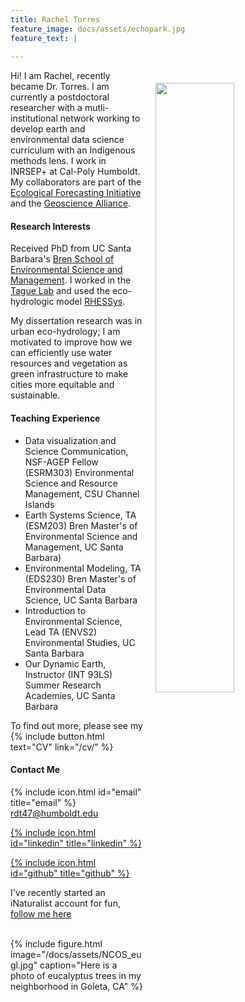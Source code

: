 ```yaml
---
title: Rachel Torres
feature_image: docs/assets/echopark.jpg
feature_text: |
  
---
```


<img style="float:right; padding: 20px 20px 20px 20px;" src="docs/assets/me-outside.jpg" width="50%">

Hi! I am Rachel, recently became Dr. Torres. I am currently a postdoctoral researcher with a mutli-institutional network working to develop earth and environmental data science curriculum with an Indigenous methods lens. I work in INRSEP+ at Cal-Poly Humboldt. My collaborators are part of the [Ecological Forecasting Initiative](https://ecoforecast.org/) and the [Geoscience Alliance](https://geosciencealliance.org/). 


#### Research Interests
Received PhD from UC Santa Barbara's [Bren School of Environmental Science and Management](https://bren.ucsb.edu/). I worked in the [Tague Lab](https://tagueteamlab.org/) and used the eco-hydrologic model [RHESSys](https://github.com/RHESSys/RHESSys). 

My dissertation research was in urban eco-hydrology; I am motivated to improve how we can efficiently use water resources and vegetation as green infrastructure to make cities more equitable and sustainable. 


#### Teaching Experience
  + Data visualization and Science Communication, NSF-AGEP Fellow (ESRM303) Environmental Science and Resource Management, CSU Channel Islands
  + Earth Systems Science, TA (ESM203) Bren Master's of Environmental Science and Management, UC Santa Barbara)
  + Environmental Modeling, TA (EDS230) Bren Master's of Environmental Data Science, UC Santa Barbara
  + Introduction to Environmental Science, Lead TA (ENVS2) Environmental Studies, UC Santa Barbara 
  + Our Dynamic Earth, Instructor (INT 93LS) Summer Research Academies, UC Santa Barbara

To find out more, please see my {% include button.html text="CV" link="/cv/" %}
 
#### Contact Me

{% include icon.html id="email" title="email" %} rdt47@humboldt.edu  

[{% include icon.html id="linkedin" title="linkedin" %}](https://www.linkedin.com/in/rachel-torres-68639893/)

[{% include icon.html id="github" title="github" %}](https://github.com/rachtorr)

I've recently started an iNaturalist account for fun, [follow me here](https://www.inaturalist.org/people/656047)

<br> 
{% include figure.html image="/docs/assets/NCOS_eugl.jpg" caption="Here is a photo of eucalyptus trees in my neighborhood in Goleta, CA" %}


